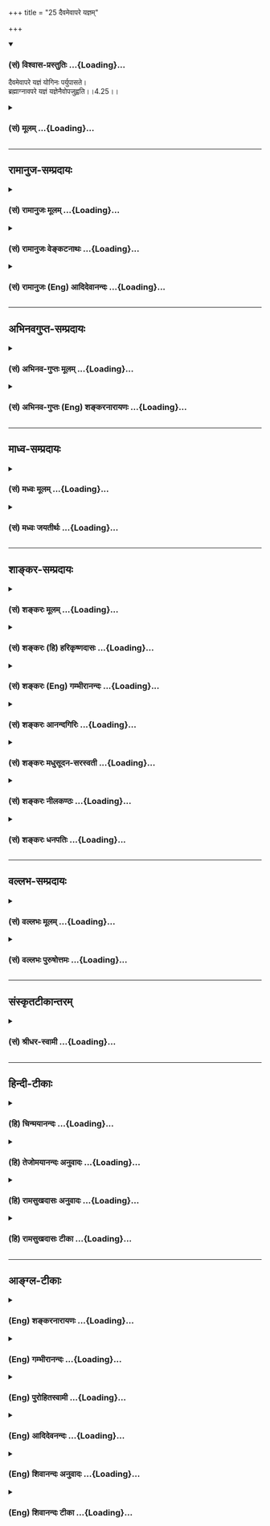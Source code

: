 +++
title = "25 दैवमेवापरे यज्ञम्"

+++
<div class="js_include" newlevelforh1="3" title="(सं) विश्वास-प्रस्तुतिः" unfilled url="/purANam/mahAbhAratam/06-bhIShma-parva/02-bhagavad-gItA-parva/saMskRtam/vishvAsa-prastutiH/04_jnAna-yogaH_brahmArp/25_daivamevApare_yaj.md">
<details open><summary><h3>(सं) विश्वास-प्रस्तुतिः ...{Loading}...</h3></summary>

दैवमेवापरे यज्ञं योगिनः पर्युपासते।  
ब्रह्माग्नावपरे यज्ञं यज्ञेनैवोपजुह्वति।।4.25।।
</details>
</div>
<div class="js_include collapsed" newlevelforh1="3" title="(सं) मूलम्" unfilled url="/purANam/mahAbhAratam/06-bhIShma-parva/02-bhagavad-gItA-parva/saMskRtam/mUlam/04_jnAna-yogaH_brahmArp/25_daivamevApare_yaj.md">
<details><summary><h3>(सं) मूलम् ...{Loading}...</h3></summary>

दैवमेवापरे यज्ञं योगिनः पर्युपासते।  
ब्रह्माग्नावपरे यज्ञं यज्ञेनैवोपजुह्वति।।4.25।।
</details>
</div>


_________________
## रामानुज-सम्प्रदायः
<div class="js_include collapsed" newlevelforh1="3" title="(सं) रामानुजः मूलम्" unfilled url="/purANam/mahAbhAratam/06-bhIShma-parva/02-bhagavad-gItA-parva/saMskRtam/rAmAnujaH/mUlam/04_jnAna-yogaH_brahmArp/25_daivamevApare_yaj.md">
<details><summary><h3>(सं) रामानुजः मूलम् ...{Loading}...</h3></summary>

।।4.25।।**दैवं** दैवार्चनरूपं **यज्ञम् अपरे** कर्मयोगिनः **पर्युपासते**
सेवन्ते तत्र एव निष्ठां कुर्वन्ति इत्यर्थः। **अपरे ब्रह्माग्नौ यज्ञं
यज्ञेन एव उपजुह्वति।** यज्ञं यज्ञरूपं ब्रह्मात्मकम् आज्यादिद्रव्यं
यज्ञेन यज्ञसाधनभूतेन स्रुगादिना जुह्वति। अत्र यज्ञशब्दो
हविःस्रुगादियज्ञसाधने वर्तते। ब्रह्मार्पणं ब्रह्म हविः इति न्यायेन
यागहोमयोर्निष्ठां कुर्वन्ति।

</details>
</div>
<div class="js_include collapsed" newlevelforh1="3" title="(सं) रामानुजः वेङ्कटनाथः" unfilled url="/purANam/mahAbhAratam/06-bhIShma-parva/02-bhagavad-gItA-parva/saMskRtam/rAmAnujaH/venkaTanAthaH/04_jnAna-yogaH_brahmArp/25_daivamevApare_yaj.md">
<details><summary><h3>(सं) रामानुजः वेङ्कटनाथः ...{Loading}...</h3></summary>

  
  
।।4.25।। उक्तार्थसङ्गतिपूर्वकंदैवमेव इत्यादेःप्राणान्प्राणेषु जुह्वति
4।30 इत्यन्तस्य प्रघट्टकस्यार्थमाह एवं कर्मण इति। देवसम्बन्धि दैवम्
तत्सम्बन्धित्वं च तदर्चनरूपत्वमितिदेवार्चनरूपमित्युक्तम्। दैवमेव
इत्यवधारणेनअपरे इत्यादिना च विकल्पः सिद्धः ततश्च देवसम्बन्धमात्रं
साधारणं नात्र वाच्यम् अतोऽर्चनशब्देन वक्ष्यमाणयागहोमादिभ्यो व्यावृत्तिः
सूचिता। यागादेरपि देवार्चनत्वेऽपि तत्तद्देवतारूपादिसपर्यायां
ह्यर्चनशब्दः प्रसिद्धः। कर्मयोगेन योगिनाम् 3।3 इत्युपक्रमवदत्रापि
योगिशब्दः कर्मयोगनिष्ठविषय इति ज्ञापनायकर्मयोगिन इत्युक्तम्। दैवस्य
यज्ञत्वेन दृष्टिरत्र विधीयत इति भ्रमव्युदासाय
निरन्तरानुष्ठानप्रयुक्तचरणपर्यायेण व्याख्याति सेवन्त इति। सेवा
भक्तिरुपास्तिः इति नैघण्टुकाः। अत्रसेवोपासनशब्दौ सेव्यं प्रति
करणत्रयस्यानुकूलवृत्तिनैरन्तर्यपरौ न तु ध्यानमात्रपरौ भक्तिशब्दस्तु
ध्यानस्य प्रीतिरूपतां वक्ति। ननु मन्वादिभिःदेवताभ्यर्चनं चैव समिदाधानमेव
च मनुः2।176 इति नित्यकर्मतया स्मरणाद्देवतार्चनरूपो यज्ञः सर्वेषामपि
कर्मयोगिनामवश्यकर्तव्यः स कथं विकल्प्यत इत्यत्राह तत्रैव निष्ठां
कुर्वन्तीत्यर्थ इति।  
  
ननुब्रह्मार्पणं इत्यत्र श्लोके कश्चित्कर्मयोगभेदोऽभिहितः
अर्पणहविरग्न्यादिविशेषनिर्देशेनावान्तरभेदप्रतीतेः। तत्र चतेन इति
कर्ताऽपि निर्दिष्टः तत्प्रतियोगिकोऽयमपरशब्द इति किं नाङ्गीक्रियते
तदुच्यते ब्रह्मार्पणं इति श्लोको न कर्मयोगस्वरूपभेदविषयः किन्तु
सर्वेषामपि कर्मयोगानां ब्रह्मात्मकत्वानुसन्धानाख्यसाधारणगुणविषयः
तत्रैवब्रह्मकर्मसमाधिना 4।24 इति सामान्येनोक्तेः। अतोऽर्पणहविरादिग्रहणं
तत्तत्कर्मयोगभेदापेक्षिततत्तत्कारकविशेषोपलक्षणार्थम्। अत एव
निवृत्तिलक्षणयज्ञप्रसङ्गात्दैवमेवापरे इत्यादिभिः
प्रवृत्तिलक्षणयज्ञोक्तिरिति परोक्तं परास्तम्। ब्रह्माग्नावपरे यज्ञम्
इत्यत्र यज्ञस्वरूपस्य परमात्मादेर्वा
साक्षाद्धोतव्यत्वहोमसाधनत्वानुपपत्तेर्यज्ञसाधनलक्षणया
द्वितीयान्तयज्ञशब्दो हविर्विषयः तृतीयान्तस्तु स्रुगादिविषय इत्याह
अत्रेति। ननुब्रह्माग्नौ ब्रह्मणा हुतम् इति पूर्वमेवोक्तम्
अत्रापिब्रह्माग्नावपरे इत्युच्यते अतोऽत्रयज्ञं यज्ञेन इत्यनयोरर्थोऽन्यथा
वर्णनीयः इतरथा पौनरुक्त्यप्रसङ्गः सर्वकर्मयोगसाधारणस्यार्थस्य विशेषतया
निर्देशोऽप्यनुपपन्न इत्यत्राहब्रह्मार्पणं ब्रह्महविरिति न्यायेनेति। अत्र
यज्ञशब्दाज्जुह्वतिशब्दाच्च यागहोमयोर्निष्ठाया एव
विवक्षितत्वादवान्तरभेदत्वमपौनरुक्त्यं चोपपन्नमिति भावः। अत्राग्नित्वेन
कल्पिते ब्रह्मणि यज्ञशब्दनिर्दिष्टं जीवमपूर्वं वा हविष्ट्वेन  
  
परिकल्प्य प्रक्षिपन्तीत्यादिपरव्याख्यानानि शब्दवृत्तिपरिक्लेशादेव
निरस्तानि। कर्मप्रकरणाच्चात्र सर्वत्र
मानसयज्ञत्वक्लृप्तिपक्षोऽप्ययुक्तः।  
  

</details>
</div>
<div class="js_include collapsed" newlevelforh1="3" title="(सं) रामानुजः (Eng) आदिदेवानन्दः" unfilled url="/purANam/mahAbhAratam/06-bhIShma-parva/02-bhagavad-gItA-parva/saMskRtam/rAmAnujaH/english/AdidevAnandaH/04_jnAna-yogaH_brahmArp/25_daivamevApare_yaj.md">
<details><summary><h3>(सं) रामानुजः (Eng) आदिदेवानन्दः ...{Loading}...</h3></summary>

4.25 Some Karma Yogins resort to the sacrifice relating to gods, i.e.,
the sacrifice which takes the form of worshipping gods. The meaning is
that they have steadfast devotion only in this. 'Others offer sacrifice
into the fire of Brahman solely by means of sacrifice.' Here the term,
'sacrifice' is used in the sense of the oblation, the ladle etc., reired
for performing a sacrifice and therefore they are said to constitute
'sacrificing.' These are of the nature of Brahman. 'Offer by means of
sacrifice' indicates the ladle and other implements for the
accomplishment of sacrifice.

</details>
</div>


_________________
## अभिनवगुप्त-सम्प्रदायः
<div class="js_include collapsed" newlevelforh1="3" title="(सं) अभिनव-गुप्तः मूलम्" unfilled url="/purANam/mahAbhAratam/06-bhIShma-parva/02-bhagavad-gItA-parva/saMskRtam/abhinava-guptaH/mUlam/04_jnAna-yogaH_brahmArp/25_daivamevApare_yaj.md">
<details><summary><h3>(सं) अभिनव-गुप्तः मूलम् ...{Loading}...</h3></summary>

।।4.25।। दैवमेवेति। अपरे दैवानि क्रीडनशीलानि +++(K क्रीडाशीलानि)+++ इन्द्रियाणि
आश्रित्य यः स्थितो यज्ञो निजविषयग्रहणलक्षणः तमेव परितः उपासते
आमूलाद्विमृशन्ते स्वात्मलाभं लभन्ते। अत एव ते योगिनः सर्वावस्थासु सततमेव
योगयुक्तत्वात्। नित्ययोगे ह्यत्रायं मत्वर्थीयः इनिः । एनमेव च
विषयग्रहणात्मकं यज्ञं यज्ञेनैव तेनैव उक्त लक्षणेन अपरे पूरयितुमशक्ये
ब्रह्माग्नौ जुह्वति इति कैश्चित् व्याख्यातम्। मुनेस्तु
पौर्वापर्याविरुद्धत्वात् योऽर्थ तस्य हृदि स्थितः तं प्रकाशयामः।
केचिद्योगयुक्तः सन्तो दैवं नानारूपेन्द्रादिदेवतोद्देशेनैव बाह्यद्रव्यमयं
यज्ञमुपाचरन्ति। तं च क्रियमाणमेव यज्ञं यज्ञेन कर्तव्यमिदमित्येव बुद्ध्या
फलानपेक्षया +++(S पेक्षितया)+++ अपरे दुष्पूरे ब्रह्माग्नौ अर्पयन्तीति
द्रव्ययज्ञा अपि परं +++(omits परम)+++ ब्रह्म यान्ति। यतो वक्ष्यते
सर्वेऽप्येते यज्ञविदः इति (गीता 4.30) श्रुतिरपियज्ञेन यजमयजन्त देवाः(ऋ.
सं. X 164 50 ) इति।

</details>
</div>
<div class="js_include collapsed" newlevelforh1="3" title="(सं) अभिनव-गुप्तः (Eng) शङ्करनारायणः" unfilled url="/purANam/mahAbhAratam/06-bhIShma-parva/02-bhagavad-gItA-parva/saMskRtam/abhinava-guptaH/english/shankaranArAyaNaH/04_jnAna-yogaH_brahmArp/25_daivamevApare_yaj.md">
<details><summary><h3>(सं) अभिनव-गुप्तः (Eng) शङ्करनारायणः ...{Loading}...</h3></summary>

4.25 Daivam etc. the Devas are the sense-organs that are playful. The
yajna that stands based on them is nothing but the act of receiving
objects of their own. Certain persons are thoroughly devoted only to
that yajna, i.e., they gain the gain of their own Self by examining this
(yajna) from its root . That is why they are men of Yoga; for, they are
absorbed in the Yoga permanently at all stages. Indeed in Yogin the
suffix ini, a synonym of matup, here signifies 'perpetual connection'.
Further, they (Yogins) pour, as an offering, the self-same yajna, above
defined, into the Brhaman-fire that is insatiable i.e. that cannot be
satisfied. Thus \[the verse\] has been interpreted by some. However, the
Sage (the author of the Gita) does not violate the context. Hence, that
meaning which exists in his heart we shall show : Certain masters of
Yoga perform godly sacrifice i.e., sacrifice, consisting of external
objects, and intending only deities like Indra etc., of varied forms.
Further, with a single conviction that 'It is a Yajna and a thing to be
performed', i.e., with no craving for fruit, they offer the same
sacrifice, that is being performed, into the Brahman - fire which is
insatiable i.e., difficult to satisfy. Thus even those, who perform
sacrificial rites with material objects, attain the Supreme Brahman.
For, it is going to be declared in the seel : 'All these persons too
have understood sacrifice' (IV, 30 below). The Vedic text also \[says\]
: 'The gods offered sacrifice \[just\] as sacrifice'. (RV, I, 164, 50;
TS, III, v, II, 5; etc.)

</details>
</div>


_________________
## माध्व-सम्प्रदायः
<div class="js_include collapsed" newlevelforh1="3" title="(सं) मध्वः मूलम्" unfilled url="/purANam/mahAbhAratam/06-bhIShma-parva/02-bhagavad-gItA-parva/saMskRtam/madhvaH/mUlam/04_jnAna-yogaH_brahmArp/25_daivamevApare_yaj.md">
<details><summary><h3>(सं) मध्वः मूलम् ...{Loading}...</h3></summary>

।।4.25।। यज्ञभेदानाह दैवमित्यादिना। दैवं भगवन्तम् स एव तेषां यज्ञः।
भगवदुपासनं यज्ञमिति क्रियाविशेषण्। नान्यत्तेषामस्ति यतीनां केषाञ्चित्।
यज्ञं भगवन्तम्। यज्ञेन यज्ञम् ऋक्सं.8।4।19।6 यजुस्सं.31।16 यज्ञो
विष्णुर्देवता इत्यादिश्रुतिः। यज्ञेन प्रसिद्धेनैव यज्ञं प्रति जुह्वतीति
सर्वत्र समम्। तं यज्ञं ऋक्सं.8।4।18।2 यजुस्सं.31।9 इत्यादौ। उक्तं
चविष्णुं रुद्रेण पशुना ब्रह्मा ज्येष्ठेन सूनुना। अयजन्मानसे यज्ञे पितरं
प्रपितामहः इति।

</details>
</div>
<div class="js_include collapsed" newlevelforh1="3" title="(सं) मध्वः जयतीर्थः" unfilled url="/purANam/mahAbhAratam/06-bhIShma-parva/02-bhagavad-gItA-parva/saMskRtam/madhvaH/jayatIrthaH/04_jnAna-yogaH_brahmArp/25_daivamevApare_yaj.md">
<details><summary><h3>(सं) मध्वः जयतीर्थः ...{Loading}...</h3></summary>

।।4.25।। उत्तरप्रकरणप्रतिपाद्यं बुद्ध्यारोहार्थमाह **यज्ञे**ति। सामान्यतः
कर्मस्वरूपमुक्तम् तच्च यज्ञादिभेदभिन्नम्। तत्रनायं लोकोऽस्ति 4।31 इति
वक्ष्यति तदनुपपन्नम्
यत्याद्याश्रमविलोपप्रसङ्गादित्याद्याशङ्कानिरासार्थमिति शेषः। तत्रदैवं
देवविषयं इति व्याख्यानमसत्। द्रव्ययज्ञाः 4।28 इत्यस्य पुनरुक्तत्वादिति
भावेनाह **दैवमि**ति। एवं तर्हिकेचित् भगवन्तमुपासते इत्युक्तं स्यात्। तथा
च नेयं यज्ञोक्तिरित्यत आह **स एवे**ति। स इति परामृष्टं दर्शयति
**भगवदि**ति। भगवदुपासनस्य यज्ञत्वमिह कथं लभ्यते इत्यत आह **यज्ञमि**ति।
भगवदित्यादिकं क्रियाविशेषणत्वप्रदर्शनार्थमेकमेव वाक्यम्। साधनं परित्यज्य
धात्वर्थमात्रस्य विशेषणं क्रियाविशेषणम्। अवधारणार्थं दर्शयति
**नान्यदि**ति। अन्यद्भगवदुपासनात्। अनेन एवशब्दो भिन्नक्रम इत्युक्तं
भवति। दैवमेवोपासते नान्यदिति तु प्रकृतासङ्गतम्। केषाञ्चित्परमहंसानाम्।
अन्येषां बाह्यकर्मणोऽपि भावात्। यद्वाकेषाञ्चित् इत्यस्यैव व्याख्यानं
यतीनामिति। ब्रह्माग्नौ इत्यस्यआत्मानमात्मनैव मनसा वा ब्रह्मणैकीभावयन्ति
इति व्याख्यानमसदिति भावेन यज्ञमित्येतद्व्याचष्टे **यज्ञमि**ति। भगवतो
यज्ञशब्दार्थत्वं कुतः इत्यत आह **यज्ञेने**ति। यज्ञेन इत्यस्यार्थमाह
**यज्ञेने**ति। एवशब्देनापव्याख्यानं निराकरोति। एवं चेद्यज्ञमित्यस्य
कथमन्वयः इत्यत आह **यज्ञमि**ति। एतद्व्याख्यानमन्यत्रातिदिशति **इति
सर्वत्रे**ति। अतिप्रसङ्गनिवारणायसर्वत्र इत्युक्तं विवृणोति **तमिति**।
एवं तर्ह्यग्रतो जातं तं पुरुषं यज्ञं भगवन्तं प्रति बर्हिषि
प्रौक्षन्नित्यर्थः स्यात्। स च निर्मूल इत्यत आह **उक्तं** चेति।

</details>
</div>


_________________
## शाङ्कर-सम्प्रदायः
<div class="js_include collapsed" newlevelforh1="3" title="(सं) शङ्करः मूलम्" unfilled url="/purANam/mahAbhAratam/06-bhIShma-parva/02-bhagavad-gItA-parva/saMskRtam/shankaraH/mUlam/04_jnAna-yogaH_brahmArp/25_daivamevApare_yaj.md">
<details><summary><h3>(सं) शङ्करः मूलम् ...{Loading}...</h3></summary>

।।4.25)**दैवमेव** देवा इज्यन्ते येन यज्ञेन असौ दैवो यज्ञः तमेव **अपरे
यज्ञं योगिनः** कर्मिणः **पर्युपासते** कुर्वन्तीत्यर्थः। **ब्रह्माग्नौ**
सत्यं ज्ञानमनन्तं ब्रह्म (तैत्ति0 उ₀ 2.1) विज्ञानमानन्दं ब्रह्म (बृह0 उ₀
3.9.22) यत् साक्षादपरोक्षात् ब्रह्म य आत्मा सर्वान्तरः (बृह0 उ₀ 3.4.1)
इत्यादिवचनोक्तम् अशनायादिसर्वसंसारधर्मवर्जितम् नेति नेति इति
निरस्ताशेषविशेषं ब्रह्मशब्देन उच्यते। ब्रह्म च तत् अग्निश्च सः
होमाधिकरणत्वविवक्षया ब्रह्माग्निः। तस्मिन् ब्रह्माग्नौ **अपरे** अन्ये
ब्रह्मविदः **यज्ञम्** यज्ञशब्दवाच्य आत्मा आत्मनामसु यज्ञशब्दस्य पाठात्
तम् आत्मानं यज्ञं परमार्थतः परमेव ब्रह्म सन्तं बुद्ध्याद्युपाधिसंयुक्तम्
अध्यस्तसर्वोपाधिधर्मकम् आहुतिरूपं **यज्ञेनैव** आत्मनैव उक्तलक्षणेन
**उपजुह्वति** प्रक्षिपन्ति सोपाधिकस्य आत्मनः निरुपाधिकेन
परब्रह्मस्वरूपेणैव यद्दर्शनं स तस्मिन् होमः तं कुर्वन्ति
ब्रह्मात्मैकत्वदर्शननिष्ठाः संन्यासिनः इत्यर्थः।।  
  
सोऽयं सम्यग्दर्शनलक्षणः यज्ञः दैवयज्ञादिषु यज्ञेषु उपक्षिप्यते
ब्रह्मार्पणम् इत्यादिश्लोकैः प्रस्तुतः श्रेयान् द्रव्यमयाद्यज्ञात्
ज्ञानयज्ञः परंतप (गीता 4.33) इत्यादिना स्तुत्यर्थम्

</details>
</div>
<div class="js_include collapsed" newlevelforh1="3" title="(सं) शङ्करः (हि) हरिकृष्णदासः" unfilled url="/purANam/mahAbhAratam/06-bhIShma-parva/02-bhagavad-gItA-parva/saMskRtam/shankaraH/hindI/harikRShNadAsaH/04_jnAna-yogaH_brahmArp/25_daivamevApare_yaj.md">
<details><summary><h3>(सं) शङ्करः (हि) हरिकृष्णदासः ...{Loading}...</h3></summary>

।।4.25।। उपर्युक्त श्लोकमें यथार्थ ज्ञानको यज्ञरूपसे सम्पादन करके अब उसकी
स्तुति करनेके लिये दैवम् एव इत्यादि श्लोकोंसे दूसरेदूसरे यज्ञोंका भी
उल्लेख किया जाता है जिस यज्ञके द्वारा देवोंका पूजन किया जाता है वह
देवसम्बन्धी यज्ञ है अन्य ( कितने ही ) योगी अर्थात् कर्म करनेवाले लोग उस
दैवयज्ञका ही अनुष्ठान किया करते हैं। अन्य ( ब्रह्मवेत्ता पुरुष )
ब्रह्माग्निमें ( हवन करते हैं ) अर्थात् ब्रह्म सत्यज्ञानअनन्तस्वरूप है
विज्ञान और आनन्द ही ब्रह्म है जो साक्षात् अपरोक्ष ( प्रत्यक्ष ) है वह
ब्रह्म है जो सर्वान्तर आत्मा है वह ब्रह्म है इत्यादि वचनोंसे जिसका वर्णन
किया गया है जो भूखप्यास आदि समस्त सांसारिक धर्मोंसे रहित है जो ऐसा नहीं
ऐसा नहीं इस प्रकार वेदवाक्योंद्वारा सब विशेषणोंसे परे बतलाया गया है वह
ब्रह्म शब्दसे कहा जाता है। हवनका अधिकरण बतलानेके लिये उस ब्रह्मको ही
यहाँ अग्नि कह दिया है। उस ब्रह्मरूप अग्निमें कितने ही ब्रह्मवेत्ता
ज्ञानी यज्ञद्वारा यज्ञको हवन करते हैं। आत्माके नामोंमें यज्ञ शब्दका पाठ
होनेसे आत्माका नाम यज्ञ है जो कि वास्तवमें परब्रह्म ही है परंतु बुद्धि
आदि उपाधियोंसे युक्त हुआ उपाधियोंके धर्मोंको अपनेमें मान रहा है। उस
आहुतिरूप आत्माको उपर्युक्त आत्माद्वारा ही हवन करते हैं। सारांश यह कि
उपाधियुक्त आत्माको जो उपाधिरहित परब्रह्मरूपसे साक्षात् करना है वही उसका
उसमें हवन करना है ब्रह्म और आत्माके एकत्वज्ञानमें स्थित हुए वे संन्यासी
लोग ऐसा हवन किया करते हैं। श्रेयान्द्रव्यमयाद्यज्ञाज्ज्ञानयज्ञः परंतप
इत्यादि श्लोकोंसे स्तुति करनेके लिये यह सम्यग्दर्शनरूप यज्ञ
ब्रह्मार्पणम् इत्यादि श्लोकोंद्वारा दैवयज्ञ आदि यज्ञोंमें सम्मिलित किया
जाता है।

</details>
</div>
<div class="js_include collapsed" newlevelforh1="3" title="(सं) शङ्करः (Eng) गम्भीरानन्दः" unfilled url="/purANam/mahAbhAratam/06-bhIShma-parva/02-bhagavad-gItA-parva/saMskRtam/shankaraH/english/gambhIrAnandaH/04_jnAna-yogaH_brahmArp/25_daivamevApare_yaj.md">
<details><summary><h3>(सं) शङ्करः (Eng) गम्भीरानन्दः ...{Loading}...</h3></summary>

4.25 Apare, other; yoginah, yogis, ritualists; pari-upasate, undertake;
yajnam, sacrifice; daivam, to gods; eva, alone. A sacrifice by which the
gods are adored is daiva-yajna; they perform only that. This is the
meaning. Brahma-agnau, in the fire of Brahman: By the word brahman is
meant That which is referred to in such sentences as, 'Brahman is Truth,
knowledge and infinite' (Tai. 2.1), 'Knowledge, Bliss, Brahman' (Br.
3.9.28), 'the Brahman that is immediate and direct-the self that is
within all' (Br.3.4.1), which is devoid of all worldly characteristiscs
like hunger etc. and which is beyond all particular alifications-as
stated in, 'Not this, not this' (Br.4.4.22). That which is Brahman is
the fire. \[Brahman is called fire because, as reflected in wisdom, It
burns away everything, i.e. ignorance, or because everything merges into
It during dissolution (pralaya).\] And it is spoken of as Brahmagni with
a view to referring to It as that into which the offering is made. In
that fire of Brahman, apare, others, other knowers of Brahman;
upa-juhvati, offer; yajnam, the Self, which is referred to by the word
yajna (sacrifice), it, having, been presented as a synonym of the
Self;-that Self, which is a sacrifice, which is reality is verily the
supreme Brahman, which is associated with such limiting adjuncts as the
intellect etc., which is associated with all the alities of the limiting
adjuncts superimposed on it, and which is the oblation, (they offer)
yajnena, by the Self itself as described above. The offering (of the
Self) in that (Brahman) is nothing but the realization of that Self
which is assoicated with the limiting adjuncts to be the supreme Brahman
which is free from adjuncts. The monks, steadfast in the realization of
the identity of Brahman and the Self, make that offering. This is the
meaning. Beginning with, 'The ladle is Brahman' etc., this sacrifice
characterized as full realization is being included among such
sacrifices as daiva-yajna etc. with a view to eulogizing it in the
verses beginning with, 'O destroyer of enemies, jnana-yajna is greater
than the sacrifices involving (sacrificial) materials'.

</details>
</div>
<div class="js_include collapsed" newlevelforh1="3" title="(सं) शङ्करः आनन्दगिरिः" unfilled url="/purANam/mahAbhAratam/06-bhIShma-parva/02-bhagavad-gItA-parva/saMskRtam/shankaraH/AnandagiriH/04_jnAna-yogaH_brahmArp/25_daivamevApare_yaj.md">
<details><summary><h3>(सं) शङ्करः आनन्दगिरिः ...{Loading}...</h3></summary>

।।4.25।। ज्ञानस्य यज्ञत्वं संपाद्य पूर्वश्लोके स्थिते सत्यधुना तस्यैव
ज्ञानस्य स्तुत्यर्थं यज्ञान्तरनिर्देशार्थमुत्तरग्रन्थप्रवृत्तिरित्याह
**तत्रेति।** सर्वस्य श्रेयःसाधनस्य मुख्यगौणवृत्तिभ्यां यज्ञत्वं
दर्शयन्नादौ यज्ञद्वयमादर्शयति **दैवमेवेत्यादिना।** प्रतीकमादाय दैवयज्ञं
व्याचष्टे **देवा इति।** सम्यग्ज्ञानाख्यं यज्ञं विभजते
**ब्रह्माग्नाविति।** तत्र ब्रह्मशब्दार्थं श्रुत्यवष्टम्भेन स्पष्टयति
**सत्यमिति।** यदजमनृतं विपरीतमपरिच्छिन्नं ब्रह्म तस्य परमानन्दत्वेन
परमपुरुषार्थत्वमाह **विज्ञानमिति।** तस्य
ज्ञानाधिकरणत्वेनज्ञानत्वमौपचारिकमित्याशङ्क्याह **यत्साक्षादिति।**
जीवब्रह्मविभागे कथमपरिच्छिन्नत्वमित्याशङ्क्य विशिनष्टि **य आत्मेति।**
परस्यैवात्मत्वं सर्वस्माद्देहादेरव्याकृतान्तादान्तरत्वेन साधयति
**सर्वान्तर इति।** विधिमुखं सर्वमेवोपनिषद्वाक्यं
ब्रह्मविषयमादिशब्दार्थः। निषेधमुखं ब्रह्मविषयमुपनिषद्वाक्यमशेषमेवार्थतो
निबध्नाति **अशनायेति।** ब्रह्मण्यग्निशब्दप्रयोगे निमित्तमाह **स
होमेति।** बुद्ध्यारूढतया सर्वस्य दाहकत्वाद्विलयस्य वा हेतुत्वादिति
द्रष्टव्यम्। यज्ञशब्दस्यात्मनि त्वंपदार्थे प्रयोगे हेतुमाह
**आत्मनामस्विति।** आधाराधेयभावेन वास्तवभेदं ब्रह्मात्मनोर्व्यावर्तयति
**परमार्थत इति।** कथं तर्हि होमो नहि तस्यैव तत्र होमः संभवतीत्याशङ्क्याह
**बुद्ध्यादीति।** उपाधिसंयोगफलं कथयति **अध्यस्तेति।** उपाध्यध्यासद्वारा
तद्धर्माध्यासे प्राप्तमर्थं निर्दिशति **आहुतीति।** इत्थंभूतलक्षणां
तृतीयामेव व्याकरोति **उक्तेति।** अशनायादिसर्वसंसारधर्मवर्जितेन
निर्विशेषेण स्वरूपेणेति यावत्। आत्मनो ब्रह्मणि होममेव प्रकटयति
**सोपाधिकस्येति।** अपर इत्यस्यार्थं स्फोरयति **ब्रह्मेति।** उक्तस्य
ज्ञानयज्ञस्य दैवयज्ञादिषु ब्रह्मार्पणमित्यादिश्लोकैरुपक्षिप्यमाणत्वं
दर्शयति **सोऽयमिति।** उपक्षेपप्रयोजनमाह **श्रेयानिति।**

</details>
</div>
<div class="js_include collapsed" newlevelforh1="3" title="(सं) शङ्करः मधुसूदन-सरस्वती" unfilled url="/purANam/mahAbhAratam/06-bhIShma-parva/02-bhagavad-gItA-parva/saMskRtam/shankaraH/madhusUdana-sarasvatI/04_jnAna-yogaH_brahmArp/25_daivamevApare_yaj.md">
<details><summary><h3>(सं) शङ्करः मधुसूदन-सरस्वती ...{Loading}...</h3></summary>

।।4.25।। अधुना सम्यग्दर्शनस्य यज्ञरूपत्वेन स्तावकतया ब्रह्मार्पणमन्त्रे
स्थिते पुनरपि तस्य स्तुत्यर्थमितरान्यज्ञानुपन्यस्यति देवा
इन्द्राग्नायादय इज्यन्ते येन स दैवस्तमेव यज्ञं
दर्शपूर्णमासज्योतिष्टोमादिरूपमपरे योगिनः कर्मिणः पर्युपासते सर्वदा
कुर्वन्ति न ज्ञानयज्ञम्। एवं कर्मयज्ञमुक्त्वाऽन्तःकरणशुद्धिद्वारेण
तत्फलभूतं ज्ञानयज्ञमाह ब्रह्माग्नौ सत्यज्ञानानन्तानन्दरूपं
निरस्तसमस्तविशेषं ब्रह्म तत्पदार्थस्तस्मिन्नग्नौ यज्ञं प्रत्यगात्मानं
त्वंपदार्थं यज्ञेनैव। यज्ञशब्द आत्मनामसु यास्केन पठितः। इत्थंभूतलक्षणे
तृतीया। एवकारो भेदाभेदव्यावृत्त्यर्थः। त्वंपदार्थाभेदेनैवोपजुह्वति
तत्स्वरूपतया पश्यन्तीत्यर्थः। अपरे पूर्वविलक्षणास्तत्त्वदर्शननिष्ठाः
संन्यासिन इत्यर्थः। जीवब्रह्माभेददर्शनं यज्ञत्वेन संपाद्य
तत्साधनयज्ञमध्ये पठ्यतेश्रेयान्द्रव्यमयाद्यज्ञाज्ज्ञानयज्ञ इत्यादिना
स्तोतुम्।

</details>
</div>
<div class="js_include collapsed" newlevelforh1="3" title="(सं) शङ्करः नीलकण्ठः" unfilled url="/purANam/mahAbhAratam/06-bhIShma-parva/02-bhagavad-gItA-parva/saMskRtam/shankaraH/nIlakaNThaH/04_jnAna-yogaH_brahmArp/25_daivamevApare_yaj.md">
<details><summary><h3>(सं) शङ्करः नीलकण्ठः ...{Loading}...</h3></summary>

।।4.25।। एवं सम्यग्दर्शनस्य यज्ञत्वं संपाद्य तत्स्तुत्यर्थं
यज्ञान्तराण्युपक्षिपति **दैवमेवेत्यादिना।** दैवं देवताप्रधानमेव
दर्शपूर्णमासादियज्ञं नान्यं एके योगिनः कर्मयोगिनः पर्युपासते अपरे तु
ब्रह्मैव सत्यज्ञानानन्तानन्दात्मकमखण्डैकरसं वस्तु तदेव ज्ञातं
सत्सर्वकर्मदग्धृत्वादग्निरिवाग्निर्ब्राह्माग्निस्तत्र यज्ञं जीवम्।
यज्ञशब्दस्यात्मनामसु पाठात्। सोपाधिं यज्ञेनैवात्मनैव निरुपाधिकेन रूपेण
जुह्वति घटाकाशमिव महाकाशे उपाधिप्रहाणेन प्रविलापयन्ति सोऽयं ज्ञानयज्ञो
मुख्यः।

</details>
</div>
<div class="js_include collapsed" newlevelforh1="3" title="(सं) शङ्करः धनपतिः" unfilled url="/purANam/mahAbhAratam/06-bhIShma-parva/02-bhagavad-gItA-parva/saMskRtam/shankaraH/dhanapatiH/04_jnAna-yogaH_brahmArp/25_daivamevApare_yaj.md">
<details><summary><h3>(सं) शङ्करः धनपतिः ...{Loading}...</h3></summary>

।।4.25।। सभ्यग्दर्शनस्य यज्ञत्वं संपाद्य तत्स्तुत्यर्थमन्येऽपि यज्ञा
उपक्षिप्यन्ते **दैवमेवेत्यादिना।** देवा एवेज्यन्तेऽनेनाग्निष्टोमादिनासौ
दैवो यज्ञस्तमपरे कर्मयोगिनः पर्युपासते कुर्वन्ति ब्रह्माग्नौसत्यं
ज्ञानमनन्तं ब्रह्म इत्यादिश्रुत्युक्तमसंसारिस्वरुपं ब्रह्म तदेव
होमाधिकरणविवक्षयाऽग्निः तस्मिन्नपरे ब्रह्मविदः। आत्मनाभसु यज्ञशब्दस्य
पाठात्। यज्ञमात्मानं जीवमाहुतिरुपं यज्ञेन सत्यादिलक्षणेनोपजुह्वति
सोपाधिकस्यात्मनो निरुपाधिकेन परब्रह्मरुपेणैव। यदवलोकनं स तस्मिन्होमस्तं
कुर्वन्तीत्यर्थः। ब्रह्मरुपेऽग्नौ यज्ञेनैवोपायेन
ब्रह्मार्पणमित्युक्तप्रकारेण यज्ञमुपजुह्वति। यज्ञादिसर्वकर्म
प्रविलापयन्तीत्यर्थ इति वा। अस्मिन्पक्षे यज्ञं यज्ञेनेत्यनयोः स्वारस्यं
श्रोत्रादीनीत्यादिनोक्तयज्ञानुगुण्यं चिन्त्यम्।

</details>
</div>


_________________
## वल्लभ-सम्प्रदायः
<div class="js_include collapsed" newlevelforh1="3" title="(सं) वल्लभः मूलम्" unfilled url="/purANam/mahAbhAratam/06-bhIShma-parva/02-bhagavad-gItA-parva/saMskRtam/vallabhaH/mUlam/04_jnAna-yogaH_brahmArp/25_daivamevApare_yaj.md">
<details><summary><h3>(सं) वल्लभः मूलम् ...{Loading}...</h3></summary>

।।4.25।। एवं तत्कर्मणो ब्रह्मभावज्ञानकारणतां प्रतिपाद्यधिकारिभेदेन
प्रसङ्गादन्यानपि बहून् यज्ञानाह दैवमेवापरे इति। तत्तद्देवाराधनात्मकं
योगिनो योगकर्मिणः ब्रह्माग्नाविति ज्ञानिनो ब्रह्मवादिन उक्तप्रकारकं
ब्रह्माग्नौ यज्ञं कर्म भावितेन ब्रह्मणा यज्ञेनोपजुह्वति प्रविलापयन्ति।

</details>
</div>
<div class="js_include collapsed" newlevelforh1="3" title="(सं) वल्लभः पुरुषोत्तमः" unfilled url="/purANam/mahAbhAratam/06-bhIShma-parva/02-bhagavad-gItA-parva/saMskRtam/vallabhaH/puruShottamaH/04_jnAna-yogaH_brahmArp/25_daivamevApare_yaj.md">
<details><summary><h3>(सं) वल्लभः पुरुषोत्तमः ...{Loading}...</h3></summary>

  
  
।।4.25।। ननु ब्रह्मात्मकत्वे सति ज्ञानाज्ञानकृतं कर्म कथं न ब्रह्मणि
लीयतेऽग्निस्पर्शे दाहवत् इत्याशङ्क्य सजातीयप्रचयसंवलित
एवाग्निर्दाहसमर्थः न तु विस्फुलिङ्गात्मक इति सर्वत्र
ब्रह्मात्मकज्ञानाभावे तज्ज्ञानानुरूपमेवागाधजलनिमग्नस्य ग्रहणसामर्थ्यं
पूर्णघटवत् फलं भवतीत्याह दैवमित्यादिषड्भिः। अपरे योगिनः
यत्किञ्चित्स्वरूपज्ञानेन कर्मफलेच्छया कर्मकर्त्तारः। यज्ञं कर्म दैवमेव
ज्ञात्वा पर्युपासते परितः सर्वभावेन कुर्वन्ति। तेषां लौकिकदेहेन
साधनात्मकभगवत्सेवायां सुखरूपं फलं भवतीत्यर्थः। अपरे तत्त्वज्ञानानुसारिणो
ब्रह्माग्नौ अग्निं ब्रह्मस्वरूपं ज्ञात्वा तस्मिन् यज्ञं यज्ञात्मकं
विष्णुं यज्ञेनैव यज्ञात्मकविष्णुरूपेण हविषा उपजुह्वति होमं कुर्वन्ति।  
  

</details>
</div>


_________________
## संस्कृतटीकान्तरम्
<div class="js_include collapsed" newlevelforh1="3" title="(सं) श्रीधर-स्वामी" unfilled url="/purANam/mahAbhAratam/06-bhIShma-parva/02-bhagavad-gItA-parva/saMskRtam/shrIdhara-svAmI/04_jnAna-yogaH_brahmArp/25_daivamevApare_yaj.md">
<details><summary><h3>(सं) श्रीधर-स्वामी ...{Loading}...</h3></summary>

।।4.25।। एतदेव यज्ञत्वेन संपादितं सर्वत्र ब्रह्मदर्शनलक्षणं ज्ञानं
सर्वयज्ञोपायप्राप्यत्वात्सर्वयज्ञेभ्यः श्रेष्ठमित्यवं स्तोतुं
अधिकारिभेदेन ज्ञानोपायभूतान्बहून्यज्ञानाह **दैवमित्यष्टभिः।** देवा
इन्द्रवरुणादय इज्यन्ते यस्मिन्। एवकारेणेन्द्रादिषु ब्रह्मबुद्धिराहित्यं
दर्शितम्। तं दैवं यज्ञं अपरे कर्मयोगिनः पर्युपासते श्रद्धयानुतिष्ठन्ति।
अपरे तु ज्ञानयोगिनो ब्रह्मरूपेऽग्नौ यज्ञेनैवोपायभूतेन
ब्रह्मार्पणमित्युक्तप्रकारेण यज्ञमुपजुह्वति। यज्ञादिसर्वकर्माणि
प्रविलापयन्तीत्यर्थः। सोऽयं ज्ञानयज्ञः।

</details>
</div>


_________________
## हिन्दी-टीकाः
<div class="js_include collapsed" newlevelforh1="3" title="(हि) चिन्मयानन्दः" unfilled url="/purANam/mahAbhAratam/06-bhIShma-parva/02-bhagavad-gItA-parva/hindI/chinmayAnandaH/04_jnAna-yogaH_brahmArp/25_daivamevApare_yaj.md">
<details><summary><h3>(हि) चिन्मयानन्दः ...{Loading}...</h3></summary>

।।4.25।। जगत् में कार्य करते हुए ज्ञानी पुरुष के हृदय के भाव को ही कुछ
श्लोकों में बताया गया है। साधक के मन में एक शंका सदैव उठती है कि
ध्यानावस्था में बुद्धि से भी परे अर्थात् उसकी द्रष्टा आत्मा का साक्षात्
अनुभव होता है परन्तु कुछ काल के लिये ही। गौतम बुद्ध जैसे कुछ महापुरुषों
को हम कार्य में अत्याधिक व्यस्त देखते हैं जबकि कोई महात्मा एक स्थान पर
ही रहकर अपने सीमित क्षेत्र में कार्य करते देखे जाते हैं जैसे भगवान् रमण
महर्षि। कुछ अन्य सन्त सामान्य जीवन ही व्यतीत करते हैं। साधक को यह जानने
की उत्सुकता रहती है कि जगत् में अनेक वस्तुओं के सम्पर्क में आने पर
ज्ञानी पुरुष के मन की क्या भावना होती है। जो पुरुष सभी उपलब्ध साधनों के
उपयोग से अपने आपको शारीरिक मानसिक एवं बौद्धिक अपूर्णताओं दुर्बलताओं से
ऊँचा उठाने का सतत् प्रयत्न करता है वह योगी कहलाता है। इस दृष्टि से इस
श्लोक के केवल सामान्य अर्थ को ही ग्रहण करना उचित नहीं होगा। जो प्रकाशरूप
है उसे कहते हैं देव। अध्यात्म की दृष्टि से ये देव पंच ज्ञानेन्द्रियाँ
हैं। इन इन्द्रियों के द्वारा शब्द स्पर्श रूप रस और गन्ध ये पाँच विषय
प्रकाशित किये जाते हैं। साधक तथा सिद्ध पुरुष भी इन्द्रियों के माध्यम से
ही विषय ग्रहण करते हैं परन्तु उनकी दृष्टि में यह भी एक यज्ञ है जिसमें
विषयों की आहुतियाँ इन्द्रियरूप देवों को दी जारही हैं। अज्ञानी के लिये जो
विषयग्रहण की क्रिया मात्र है वही ज्ञानियों की दृष्टि से विषयों की
इन्द्रियों के प्रति भक्ति की साधना है। यज्ञ की भावना बनाये रखने से साधक
को धीरेधीरे उत्कृष्ट अथवा निकृष्ट सभी प्रकार के इन्द्रियोपभोगों से
वैराग्य हो जाता है जो आन्तरिक समता बनाये रखने में सहायक होता है। देवयज्ञ
के वर्णन के बाद श्रीकृष्ण कहते हैं अन्य लोग ब्रह्मयज्ञ करते हैं जिसमें
ब्रह्मरूप अग्नि में यज्ञ (आत्मा) के द्वारा यज्ञ का (आत्मा का) हवन करते
हैं। अध्यात्म की दृष्टि से विचार करने पर इस कथन का अर्थ स्पष्ट हो जाता
है। जब तक हम शरीर धारण किये हुए इस जगत् में रहते हैं तब तक विषयों के साथ
हमारा सम्पर्क अवश्य रहता है। परन्तु हमें जो सुखदुख का अनुभव होता है वह
बाह्य जगत् के कारण नहीं वरन् हमारे विषयों के प्रति रागद्वेष के कारण होता
है। विषयों में स्वयं सुख या दुख देने की क्षमता नहीं है। ज्ञानी पुरुष
जानते हैं कि इन्द्रियाँ विषय ग्रहण की साधन मात्र हैं और वे केवल चैतन्य
आत्मा के सानिध्य से ही कार्य कर सकती हैं। इस ज्ञान के कारण वे इन्द्रियों
की ब्रह्मज्ञान की अग्नि में स्वयं ही आहुति देते हैं। यहाँ साधकों को
उपदेश हैं कि वे अपनी ज्ञानेन्द्रियों और कर्मेन्द्रियों का उपयोग स्वार्थ
के लिये न करके जगत् की सेवार्थ करें इससे वे जगत् में रहकर कार्य करते हुए
भी विषयासक्ति के बन्धन में नहीं पड़ सकते। अगले श्लोक में भगवान् दो प्रकार
के यज्ञ बताते हैं

</details>
</div>
<div class="js_include collapsed" newlevelforh1="3" title="(हि) तेजोमयानन्दः अनुवादः" unfilled url="/purANam/mahAbhAratam/06-bhIShma-parva/02-bhagavad-gItA-parva/hindI/tejomayAnandaH/anuvAdaH/04_jnAna-yogaH_brahmArp/25_daivamevApare_yaj.md">
<details><summary><h3>(हि) तेजोमयानन्दः अनुवादः ...{Loading}...</h3></summary>

।।4.25।। कोई योगीजन देवताओं के पूजनरूप यज्ञ को ही करते हैं ; और दूसरे
(ज्ञानीजन) ब्रह्मरूप अग्नि में यज्ञ के द्वारा यज्ञ को हवन करते हैं।।

</details>
</div>
<div class="js_include collapsed" newlevelforh1="3" title="(हि) रामसुखदासः अनुवादः" unfilled url="/purANam/mahAbhAratam/06-bhIShma-parva/02-bhagavad-gItA-parva/hindI/rAmasukhadAsaH/anuvAdaH/04_jnAna-yogaH_brahmArp/25_daivamevApare_yaj.md">
<details><summary><h3>(हि) रामसुखदासः अनुवादः ...{Loading}...</h3></summary>

।।4.25।। अन्य योगीलोग भगवदर्पणरूप यज्ञका ही अनुष्ठान करते हैं और दूसरे
योगीलोग ब्रह्मरूप अग्निमें विचाररूप यज्ञके द्वारा ही जीवात्मारूप यज्ञका
हवन करते हैं।

</details>
</div>
<div class="js_include collapsed" newlevelforh1="3" title="(हि) रामसुखदासः टीका" unfilled url="/purANam/mahAbhAratam/06-bhIShma-parva/02-bhagavad-gItA-parva/hindI/rAmasukhadAsaH/TIkA/04_jnAna-yogaH_brahmArp/25_daivamevApare_yaj.md">
<details><summary><h3>(हि) रामसुखदासः टीका ...{Loading}...</h3></summary>

।।4.25।।***व्याख्या--*'दैवमेवापरे यज्ञं योगिनः पर्युपासते'--**
पूर्वश्लोकमें भगवान्ने सर्वत्र ब्रह्मदर्शनरूप यज्ञ करनेवाले साधकका वर्णन
किया। यहाँ भगवान् **'अपरे'** पदसे उससे भिन्न प्रकारके यज्ञ करनेवाले
साधकोंका वर्णन करते हैं। यहाँ **'योगिनः'** पद यज्ञार्थ कर्म करनेवाले
निष्काम साधकोंके लिये आया है। सम्पूर्ण क्रियाओं तथा पदार्थोंको अपना और
अपने लिये न मानकर उन्हें केवल भगवान्का और भगवान्के लिये ही मानना
'दैवयज्ञ' अर्थात् भगवदर्पणरूप यज्ञ है। भगवान् देवोंके भी देव हैं ,इसलिये
सब कुछ उनके अर्पण कर देनेको ही यहाँ 'दैवयज्ञ' कहा गया है। किसी भी क्रिया
और पदार्थमें किञ्चिन्मात्र भी आसक्ति, ममता और कामना न रखकर उन्हें सर्वथा
भगवान्का मानना ही दैवयज्ञका भलीभाँति अनुष्ठान करना है।**'ब्रह्माग्नावपरे
यज्ञं यज्ञेनैवोपजुह्वति'--**इस श्लोकके पूर्वार्धमें बताये गये दैवयज्ञसे
भिन्न दूसरे यज्ञका वर्णन करनेके लिये यहाँ **'अपरे'** पद आया है। चेतनका
जडसे तादात्म्य होनेके कारण ही उसे जीवात्मा कहते हैं। विवेक-विचारपूर्वक
जडसे सर्वथा विमुख होकर परमात्मामें लीन हो जानेको यहाँ यज्ञ कहा गया है।
लीन होनेका तात्पर्य है--परमात्मतत्त्वसे भिन्न अपनी स्वतन्त्र सत्ता
किञ्चिन्मात्र न रखना।

</details>
</div>


_________________
## आङ्ग्ल-टीकाः
<div class="js_include collapsed" newlevelforh1="3" title="(Eng) शङ्करनारायणः" unfilled url="/purANam/mahAbhAratam/06-bhIShma-parva/02-bhagavad-gItA-parva/english/shankaranArAyaNaH/04_jnAna-yogaH_brahmArp/25_daivamevApare_yaj.md">
<details><summary><h3>(Eng) शङ्करनारायणः ...{Loading}...</h3></summary>

4.25. Certain other men of Yoga are completely devoted to yajna,
connected with the devas and offer that yajna, simply as a yajna, into
the insatiable fire of the Brahman.

</details>
</div>
<div class="js_include collapsed" newlevelforh1="3" title="(Eng) गम्भीरानन्दः" unfilled url="/purANam/mahAbhAratam/06-bhIShma-parva/02-bhagavad-gItA-parva/english/gambhIrAnandaH/04_jnAna-yogaH_brahmArp/25_daivamevApare_yaj.md">
<details><summary><h3>(Eng) गम्भीरानन्दः ...{Loading}...</h3></summary>

4.25 Other yogis undertake sacrifice to gods alone, Others offer the
Self, as a sacrifice by the Self itself, in the fire of Brahman.

</details>
</div>
<div class="js_include collapsed" newlevelforh1="3" title="(Eng) पुरोहितस्वामी" unfilled url="/purANam/mahAbhAratam/06-bhIShma-parva/02-bhagavad-gItA-parva/english/purohitasvAmI/04_jnAna-yogaH_brahmArp/25_daivamevApare_yaj.md">
<details><summary><h3>(Eng) पुरोहितस्वामी ...{Loading}...</h3></summary>

4.25 Some sages sacrifice to the Powers; others offer themselves on the
alter of the Eternal.

</details>
</div>
<div class="js_include collapsed" newlevelforh1="3" title="(Eng) आदिदेवनन्दः" unfilled url="/purANam/mahAbhAratam/06-bhIShma-parva/02-bhagavad-gItA-parva/english/AdidevanandaH/04_jnAna-yogaH_brahmArp/25_daivamevApare_yaj.md">
<details><summary><h3>(Eng) आदिदेवनन्दः ...{Loading}...</h3></summary>

4.25 Some Yogins resort only to the sacrifice relating to gods. Others
offer sacrifice into the fire of Brahman solely by means of sacrifice.

</details>
</div>
<div class="js_include collapsed" newlevelforh1="3" title="(Eng) शिवानन्दः अनुवादः" unfilled url="/purANam/mahAbhAratam/06-bhIShma-parva/02-bhagavad-gItA-parva/english/shivAnandaH/anuvAdaH/04_jnAna-yogaH_brahmArp/25_daivamevApare_yaj.md">
<details><summary><h3>(Eng) शिवानन्दः अनुवादः ...{Loading}...</h3></summary>

4.25 Some Yogies perform sacrifice to the gods alone; while others (who
have realised the Self) offer the self as sacrifice by the Self in the
fire of Brahman alone.

</details>
</div>
<div class="js_include collapsed" newlevelforh1="3" title="(Eng) शिवानन्दः टीका" unfilled url="/purANam/mahAbhAratam/06-bhIShma-parva/02-bhagavad-gItA-parva/english/shivAnandaH/TIkA/04_jnAna-yogaH_brahmArp/25_daivamevApare_yaj.md">
<details><summary><h3>(Eng) शिवानन्दः टीका ...{Loading}...</h3></summary>

4.25 दैवम् pertaining to Devas; एव only; अपरे some; यज्ञम् sacrifice;
योगिनः Yogis; पर्युपासते perform; ब्रह्माग्नौ in the fire of Brahman;
अपरे others; यज्ञम् sacrifice; यज्ञेन by sacrifice; एव verily; उपजुह्वति
offer as sacrifice.Commentary Some Yogis who are devoted to Karma Yoga
perform sacrificial rites to the shining ones or Devas (gods). The
second Yajna is JnanaYajna or the wisdom sacrifice performed by those
who are devoted to Jnana Yoga. The oblation in this sacrifice is the
Self. Yajna here means the Self. The Upadhis or the limiting adjuncts
such as the physical body; the mind; the intellect; etc.; which are
superimposed on Brahman through ignorance are sublated and the identity
of the individual soul with the Supreme Soul or Brahman is realised. To
sacrifice the self in Brahman is to know through direct cognition
(Aparoksha Anubhuti) that the individual soul is identical with Brahman.
This is the highest Yajna. Those who are established in Brahman; those
who have realised their oneness with the Supreme Soul or Paramatma
perform this kind of sacrifice. This is superior to all other
sacrifices.

</details>
</div>
